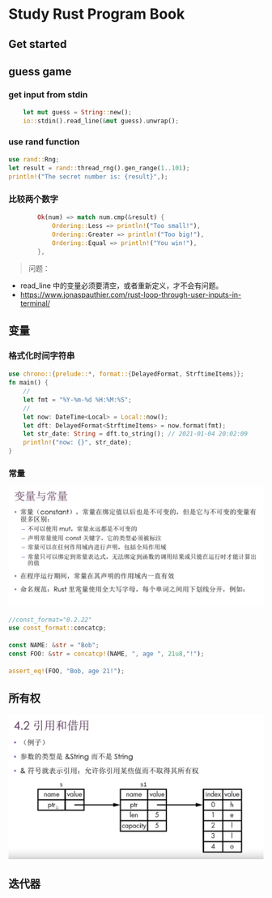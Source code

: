 <link rel="stylesheet" type="text/css" href="auto.css" />

# Study Rust Program Book

## Get started

## guess game
### get input from stdin
```rust
    let mut guess = String::new();
    io::stdin().read_line(&mut guess).unwrap();

```
### use rand function
```rust
use rand::Rng;
let result = rand::thread_rng().gen_range(1..101);
println!("The secret number is: {result}",);
```

### 比较两个数字
```rust
        Ok(num) => match num.cmp(&result) {
            Ordering::Less => println!("Too small!"),
            Ordering::Greater => println!("Too big!"),
            Ordering::Equal => println!("You win!"),
        },
```

> 问题：
* read_line 中的变量必须要清空，或者重新定义，才不会有问题。
* https://www.jonaspauthier.com/rust-loop-through-user-inputs-in-terminal/

## 变量

### 格式化时间字符串
```rust
use chrono::{prelude::*, format::{DelayedFormat, StrftimeItems}};
fn main() {
    //
    let fmt = "%Y-%m-%d %H:%M:%S";
    //
    let now: DateTime<Local> = Local::now();
    let dft: DelayedFormat<StrftimeItems> = now.format(fmt);
    let str_date: String = dft.to_string(); // 2021-01-04 20:02:09
    println!("now: {}", str_date);
}
```

### 常量

![chang](./image/var1.jpg)

```rust
//const_format="0.2.22"
use const_format::concatcp;

const NAME: &str = "Bob";
const FOO: &str = concatcp!(NAME, ", age ", 21u8,"!");

assert_eq!(FOO, "Bob, age 21!");
```

## 所有权

![ref](./image/4.2.jpg)

## 迭代器
